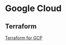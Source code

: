 # Google Cloud
## Terraform 
[Terraform for GCP](https://learn.hashicorp.com/collections/terraform/gcp-get-started)
